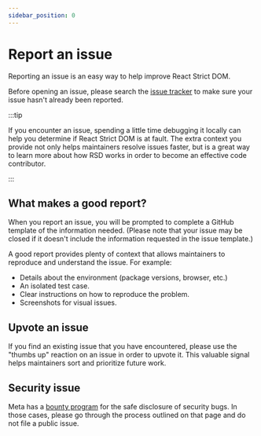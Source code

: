 ```yaml
---
sidebar_position: 0
---
```


# Report an issue

<p className="text-xl">Reporting an issue is an easy way to help improve React Strict DOM.</p>

Before opening an issue, please search the [issue tracker](https://github.com/facebook/react-strict-dom/issues) to make sure your issue hasn't already been reported.

:::tip

If you encounter an issue, spending a little time debugging it locally can help you determine if React Strict DOM is at fault. The extra context you provide not only helps maintainers resolve issues faster, but is a great way to learn more about how RSD works in order to become an effective code contributor.

:::

## What makes a good report?

When you report an issue, you will be prompted to complete a GitHub template of the information needed. (Please note that your issue may be closed if it doesn't include the information requested in the issue template.)

A good report provides plenty of context that allows maintainers to reproduce and understand the issue. For example:

* Details about the environment (package versions, browser, etc.)
* An isolated test case.
* Clear instructions on how to reproduce the problem.
* Screenshots for visual issues.

## Upvote an issue

If you find an existing issue that you have encountered, please use the "thumbs up" reaction on an issue in order to upvote it. This valuable signal helps maintainers sort and prioritize future work.

## Security issue

Meta has a [bounty program](https://www.facebook.com/whitehat/) for the safe disclosure of security bugs. In those cases, please go through the process outlined on that page and do not file a public issue.
